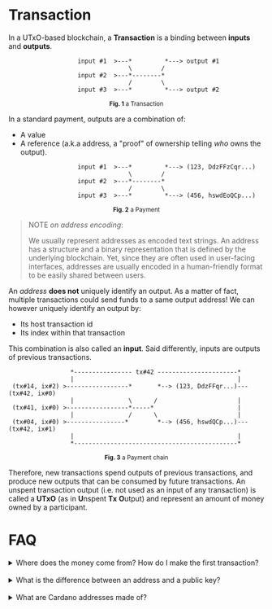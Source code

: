 # Transaction 

In a UTxO-based blockchain, a **Transaction** is a binding between **inputs** and **outputs**. 


```
                   input #1  >---*         *---> output #1 
                                 \        /
                   input #2  >---*--------* 
                                 /        \
                   input #3  >---*         *---> output #2
```

<p align="center">
  <small><strong>Fig. 1</strong> a Transaction</small>
</p>

In a standard payment, outputs are a combination of:

- A value
- A reference (a.k.a address, a "proof" of ownership telling _who_ owns the output).

```
                   input #1  >---*         *---> (123, DdzFFzCqr...) 
                                 \        /
                   input #2  >---*--------* 
                                 /        \
                   input #3  >---*         *---> (456, hswdEoQCp...) 
```

<p align="center">
  <small><strong>Fig. 2</strong> a Payment</small>
</p>
 
> NOTE _on address encoding_:
>
> We usually represent addresses as encoded text strings. An address has a structure
> and a binary representation that is defined by the underlying blockchain. Yet, since 
> they are often used in user-facing interfaces, addresses are usually encoded in a 
> human-friendly format to be easily shared between users.

An _address_ **does not** uniquely identify an output. As a matter of fact, multiple
transactions could send funds to a same output address! We can however uniquely identify
an output by:

- Its host transaction id
- Its index within that transaction

This combination is also called an **input**. Said differently, inputs are
outputs of previous transactions. 


```
                 *---------------- tx#42 ----------------------*
                 |                                             |
 (tx#14, ix#2) >-----------------*       *--> (123, DdzFFqr...)--- (tx#42, ix#0)
                 |               \      /                      |
 (tx#41, ix#0) >-----------------*-----*                       |
                 |               /      \                      |
 (tx#04, ix#0) >----------------*        *--> (456, hswdQCp...)--- (tx#42, ix#1)
                 |                                             |
                 *---------------------------------------------*

```

<p align="center">
  <small><strong>Fig. 3</strong> a Payment chain</small>
</p>


Therefore, new transactions spend outputs of previous transactions, and produce
new outputs that can be consumed by future transactions. An unspent transaction
output (i.e. not used as an input of any transaction) is called a **UTxO** (as
in **U**nspent **Tx** **O**utput) and represent an amount of money owned by a 
participant. 




# FAQ

<details>
  <summary>Where does the money come from? How do I make the first transaction?</summary>

  When bootstrapping a blockchain, some initial funds can be distributed among
  an initial set of stakeholders. This is usually the result of an **I**nitial
  **C**oin **O**ffering or, an agreement between multiple parties. In practice
  it means that, the genesis block of a blockchain may already contain some
  UTxOs belonging to various stakeholders.

  Beside, core nodes running the protocol and producing blocks are allowed to
  insert in every block minted (resp. mined) called a **coinbase** transaction.
  This transaction has no inputs but follows specific rules fixed by the
  protocol and is used as an incentive to encourage participants to engage in
  the protocol.
</details>

<br/>

<details>
  <summary>What is the difference between an address and a public key?</summary>

  In a very simple system that would only support payment transactions, public key
  could be substituted for addresses. In practice, addresses are meant to hold some
  extra pieces of information that are useful for other aspect of the protocol.
  For instance, in Cardano in the Shelley era, addresses also contains:

  - A network discriminant tag, to distinguish addresses between a testNet and the
    MainNet and avoid unfortunate mistakes.

  - A stake reference to take part in delegation.

  Addresses may also be used to trigger smart contracts, in which case, they'll rather
  refer to a hash of particular script rather than a public key. 

  In a nutshell, a public key is a piece of information that enables a stakeholder to
  prove he owns a particular UTxO. An address is a data-structure which contain various
  pieces of information, for example, a (reference to a) public key. 
</details>

<br/>

<details>
  <summary>What are Cardano addresses made of?</summary>

  See:

  - [About Address Format - Byron](https://github.com/input-output-hk/cardano-wallet/wiki/About-Address-Format---Byron)
  - [About Address Format - Shelley](https://github.com/input-output-hk/implementation-decisions/blob/master/text/0001-address.md)
</details>
